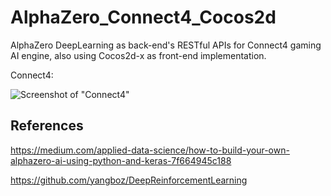 # AlphaZero_Connect4_Cocos2d
AlphaZero DeepLearning as back-end's RESTful APIs for Connect4 gaming AI engine, also using Cocos2d-x as front-end implementation.

Connect4:

![Screenshot of "Connect4"]()

## References

https://medium.com/applied-data-science/how-to-build-your-own-alphazero-ai-using-python-and-keras-7f664945c188

https://github.com/yangboz/DeepReinforcementLearning
